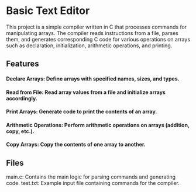 # Basic Text Editor
This project is a simple compiler written in C that processes commands for manipulating arrays. The compiler reads instructions from a file, parses them, and generates corresponding C code for various operations on arrays such as declaration, initialization, arithmetic operations, and printing.

## Features
#### Declare Arrays: Define arrays with specified names, sizes, and types.
#### Read from File: Read array values from a file and initialize arrays accordingly.
#### Print Arrays: Generate code to print the contents of an array.
#### Arithmetic Operations: Perform arithmetic operations on arrays (addition, copy, etc.).
#### Copy Arrays: Copy the contents of one array to another.
## Files
main.c: Contains the main logic for parsing commands and generating code.
test.txt: Example input file containing commands for the compiler.

